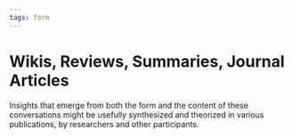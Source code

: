 ```yaml
---
tags: form
---
```


# Wikis, Reviews, Summaries, Journal Articles 

Insights that emerge from both the form and the content of these conversations might be usefully synthesized and theorized in various publications, by researchers and other participants.





